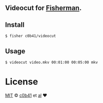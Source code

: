 ## Videocut for [Fisherman](http://github.com/fisherman/fisherman).



## Install


```fish
$ fisher c0b41/videocut
```


## Usage

```fish
$ videocut video.mkv 00:01:00 00:05:00 mkv
```

# License

[MIT](http://opensource.org/licenses/MIT) © [c0b41]( http://github.com/c0b41) et [al](https://github.com/ayhankuru/gitremote/graphs/contributors) :heart:

